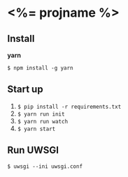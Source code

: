 # <%= projname %>

## Install

**yarn**

```
$ npm install -g yarn
```

## Start up

1. `$ pip install -r requirements.txt`
2. `$ yarn run init`
3. `$ yarn run watch`
4. `$ yarn start`

## Run UWSGI

`$ uwsgi --ini uwsgi.conf`

